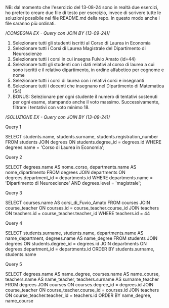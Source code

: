 NB: dal momento che l'esercizio del 13-08-24 sono in realtà due esercizi, ho preferito creare due file di testo per esercizio, invece di scrivere tutte le soluzioni possibile nel file README.md della repo. In questo modo anche i file saranno più ordinati.

 /*CONSEGNA EX - Query con JOIN BY (13-09-24)*/

 1. Selezionare tutti gli studenti iscritti al Corso di Laurea in Economia
 2. Selezionare tutti i Corsi di Laurea Magistrale del Dipartimento di
    Neuroscienze
 3. Selezionare tutti i corsi in cui insegna Fulvio Amato (id=44)
 4. Selezionare tutti gli studenti con i dati relativi al corso di laurea a cui
    sono iscritti e il relativo dipartimento, in ordine alfabetico per cognome e
     nome
 5. Selezionare tutti i corsi di laurea con i relativi corsi e insegnanti
 6. Selezionare tutti i docenti che insegnano nel Dipartimento di
    Matematica (54)
 7. BONUS: Selezionare per ogni studente il numero di tentativi sostenuti
    per ogni esame, stampando anche il voto massimo. Successivamente,
    filtrare i tentativi con voto minimo 18.

  /*SOLUZIONE EX - Query con JOIN BY (13-09-24)*/

  Query 1 

  SELECT students.name, students.surname, students.registration_number 
  FROM students JOIN degrees ON students.degree_id = degrees.id 
  WHERE degrees.name = 'Corso di Laurea in Economia';

  Query 2 

  SELECT degrees.name AS nome_corso, departments.name AS nome_dipartimento 
  FROM degrees JOIN departments ON degrees.department_id = departments.id 
  WHERE departments.name = 'Dipartimento di Neuroscienze' 
  AND degrees.level = 'magistrale';

  Query 3

  SELECT courses.name AS corsi_di_Fuvio_Amato
  FROM courses
  JOIN course_teacher ON courses.id = course_teacher.course_id
  JOIN teachers ON teachers.id = course_teacher.teacher_id
  WHERE teachers.id = 44

  Query 4

  SELECT students.surname, students.name, departments.name AS name_department, degrees.name AS name_degree
  FROM students
  JOIN degrees ON students.degree_id = degrees.id
  JOIN departments ON degrees.department_id = departments.id
  ORDER BY students.surname, students.name

  Query 5 

  SELECT degrees.name AS name_degree, courses.name AS name_course, teachers.name AS name_teacher, teachers.surname AS surname_teacher
  FROM degrees
  JOIN courses ON courses.degree_id = degrees.id
  JOIN course_teacher ON course_teacher.course_id = courses.id
  JOIN teachers ON course_teacher.teacher_id = teachers.id
  ORDER BY name_degree, name_course